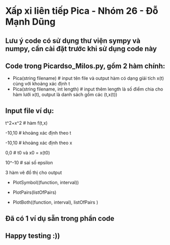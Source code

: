 # Xấp xỉ liên tiếp Pica - Nhóm 26 - Đỗ Mạnh Dũng

## Lưu ý code có sử dụng thư viện sympy và numpy, cần cài đặt trước khi sử dụng code này

## Code trong Picardso_Milos.py, gồm 2 hàm chính:

- Pica(string filename)               # input tên file và output hàm có dạng giải tích x(t) cùng với khoảng xác định t
- Pica(string filename, int length)   # input thêm length là số điểm chia cho hàm lưới x(t), output là danh sách gồm các (t,x(t))

## Input file ví dụ:

t^2+x^2    # hàm f(t,x)

-10,10                           # khoảng xác định theo t

-10,10     # khoảng xác định theo x

0,0        # t0 và x0 = x(t0)

10^-10     # sai số epsilon

3 hàm vẽ đồ thị cho output

- PlotSymbol((function, interval))

- PlotPairs(listOfPairs)

- PlotBoth((function, interval), listOfPairs )

## Đã có 1 ví dụ sẵn trong phần code

## Happy testing :))
